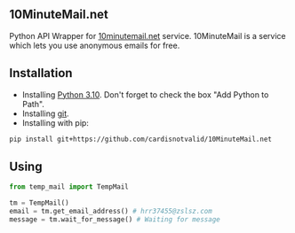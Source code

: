 ## 10MinuteMail.net

Python API Wrapper for [10minutemail.net](https://10minutemail.net) service. 10MinuteMail is a service which lets you use anonymous emails for free.

## Installation

- Installing [Python 3.10](https://www.python.org/downloads/release/python-3100). Don't forget to check the box "Add Python to Path".
- Installing [git](https://git-scm.com/download/win).
- Installing with pip:

```bash
pip install git+https://github.com/cardisnotvalid/10MinuteMail.net
```

## Using

```python
from temp_mail import TempMail

tm = TempMail()
email = tm.get_email_address() # hrr37455@zslsz.com
message = tm.wait_for_message() # Waiting for message

```